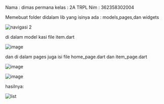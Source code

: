 Nama : dimas permana
kelas : 2A TRPL
Nim : 362358302004

Memebuat folder didalam lib yang isinya ada : models,pages,dan widgets

![navigasi 2](https://github.com/user-attachments/assets/bd31a1cc-101e-419b-8ebc-cfbe2f0ef139)

di dalam model kasi file item.dart

![image](https://github.com/user-attachments/assets/beada021-063c-428a-a54b-aab34c3c34f9)

dan di dalam pages juga isi file home_page.dart dan item_page.dart

![image](https://github.com/user-attachments/assets/09776a09-6793-4b7a-961a-4415f814ca03)

![image](https://github.com/user-attachments/assets/24e85db6-78b8-4921-92af-5997709b63f6)

hasilnya:

![list](https://github.com/user-attachments/assets/049b3079-fec1-40e2-9b0f-7bb4df5969ef)
